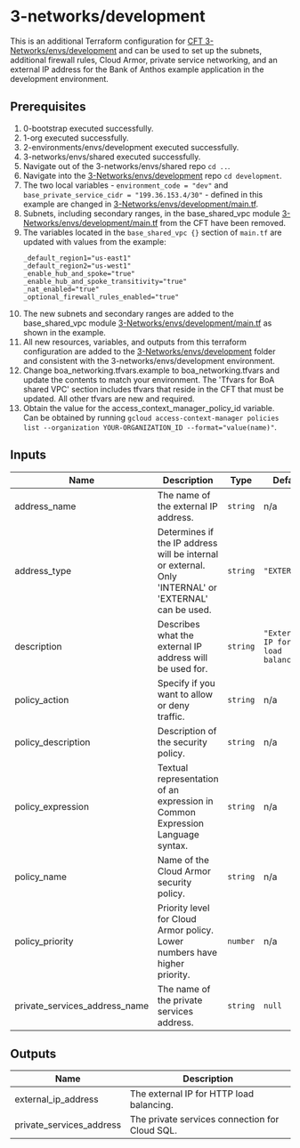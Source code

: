 # 3-networks/development

This is an additional Terraform configuration for [CFT 3-Networks/envs/development](https://github.com/terraform-google-modules/terraform-example-foundation/tree/master/3-networks/envs/development) and can be used to set up the subnets, additional firewall rules, Cloud Armor, private service networking, and an external IP address for the Bank of Anthos example application in the development environment.

## Prerequisites

1. 0-bootstrap executed successfully.
1. 1-org executed successfully.
1. 2-environments/envs/development executed successfully.
1. 3-networks/envs/shared executed successfully.
1. Navigate out of the 3-networks/envs/shared repo `cd ..`.
1. Navigate into the [3-Networks/envs/development](https://github.com/terraform-google-modules/terraform-example-foundation/blob/master/3-networks/envs/development) repo `cd development`.
1. The two local variables - `environment_code = "dev"` and `base_private_service_cidr = "199.36.153.4/30"` - defined in this example are changed in [3-Networks/envs/development/main.tf](https://github.com/terraform-google-modules/terraform-example-foundation/blob/master/3-networks/envs/development/main.tf). 
1. Subnets, including secondary ranges, in the base_shared_vpc module [3-Networks/envs/development/main.tf](https://github.com/terraform-google-modules/terraform-example-foundation/blob/master/3-networks/envs/development/main.tf) from the CFT have been removed.
1. The variables located in the `base_shared_vpc {}` section of `main.tf` are updated with values from the example:
    ```
    _default_region1="us-east1"
    _default_region2="us-west1"
    _enable_hub_and_spoke="true"
    _enable_hub_and_spoke_transitivity="true"
    _nat_enabled="true"
    _optional_firewall_rules_enabled="true"
    ```
1. The new subnets and secondary ranges are added to the base_shared_vpc module [3-Networks/envs/development/main.tf](https://github.com/terraform-google-modules/terraform-example-foundation/blob/master/3-networks/envs/development/main.tf) as shown in the example.
1. All new resources, variables, and outputs from this terraform configuration are added to the [3-Networks/envs/development](https://github.com/terraform-google-modules/terraform-example-foundation/blob/master/3-networks/envs/development) folder and consistent with the 3-networks/envs/development environment.
1. Change boa_networking.tfvars.example to boa_networking.tfvars and update the contents to match your environment. The 'Tfvars for BoA shared VPC' section includes tfvars that reside in the CFT that must be updated. All other tfvars are new and required.
1. Obtain the value for the access_context_manager_policy_id variable. Can be obtained by running `gcloud access-context-manager policies list --organization YOUR-ORGANIZATION_ID --format="value(name)"`.

<!-- BEGINNING OF PRE-COMMIT-TERRAFORM DOCS HOOK -->
## Inputs

| Name | Description | Type | Default | Required |
|------|-------------|------|---------|:--------:|
| address\_name | The name of the external IP address. | `string` | n/a | yes |
| address\_type | Determines if the IP address will be internal or external. Only 'INTERNAL' or 'EXTERNAL' can be used. | `string` | `"EXTERNAL"` | no |
| description | Describes what the external IP address will be used for. | `string` | `"External IP for HTTP load balancing."` | no |
| policy\_action | Specify if you want to allow or deny traffic. | `string` | n/a | yes |
| policy\_description | Description of the security policy. | `string` | n/a | yes |
| policy\_expression | Textual representation of an expression in Common Expression Language syntax. | `string` | n/a | yes |
| policy\_name | Name of the Cloud Armor security policy. | `string` | n/a | yes |
| policy\_priority | Priority level for Cloud Armor policy. Lower numbers have higher priority. | `number` | n/a | yes |
| private\_services\_address\_name | The name of the private services address. | `string` | `null` | no |

## Outputs

| Name | Description |
|------|-------------|
| external\_ip\_address | The external IP for HTTP load balancing. |
| private\_services\_address | The private services connection for Cloud SQL. |

<!-- END OF PRE-COMMIT-TERRAFORM DOCS HOOK -->
